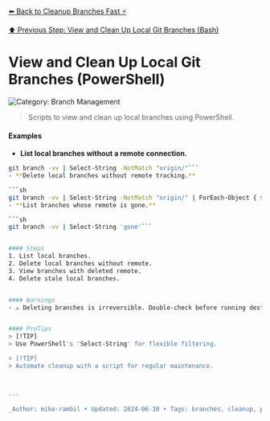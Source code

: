[⬅️ Back to Cleanup Branches Fast ⚡](./cleanup-branches-fast.md)

[⬆️ Previous Step: View and Clean Up Local Git Branches (Bash)](./view-and-clean-up-local-git-branches-bash.md)

# View and Clean Up Local Git Branches (PowerShell)


![Category: Branch Management](https://img.shields.io/badge/Category-Branch%20Management-blue)
> Scripts to view and clean up local branches using PowerShell.


#### Examples
- **List local branches without a remote connection.** 

 ```sh
git branch -vv | Select-String -NotMatch "origin/"```
- **Delete local branches without remote tracking.** 

 ```sh
git branch -vv | Select-String -NotMatch "origin/" | ForEach-Object { $branch = ($_ -split "\s+")[1]; git branch -D $branch }```
- **List branches whose remote is gone.** 

 ```sh
git branch -vv | Select-String 'gone'```


#### Steps
1. List local branches.
2. Delete local branches without remote.
3. View branches with deleted remote.
4. Delete stale local branches.


#### Warnings
- ⚠️ Deleting branches is irreversible. Double-check before running destructive commands.


#### ProTips
> [!TIP]
> Use PowerShell's 'Select-String' for flexible filtering.

> [!TIP]
> Automate cleanup with a script for regular maintenance.



---

_Author: mike-rambil • Updated: 2024-06-10 • Tags: branches, cleanup, powershell_
